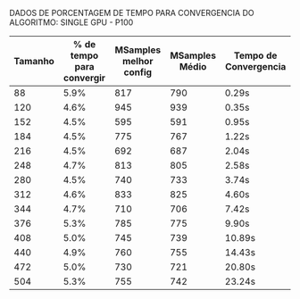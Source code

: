 DADOS DE PORCENTAGEM DE TEMPO PARA CONVERGENCIA DO ALGORITMO:
SINGLE GPU - P100

| Tamanho  | % de tempo para convergir | MSamples melhor config | MSamples Médio | Tempo de Convergencia |
| -------- | ------------------------- | ---------------------- | -------------- | --------------------- |
|   88     |           5.9%            |          817           |      790       |          0.29s        |
|   120    |           4.6%            |          945           |      939       |          0.35s        |
|   152    |           4.5%            |          595           |      591       |          0.95s        |
|   184    |           4.5%            |          775           |      767       |          1.22s        |
|   216    |           4.5%            |          692           |      687       |          2.04s        |
|   248    |           4.7%            |          813           |      805       |          2.58s        |
|   280    |           4.5%            |          740           |      733       |          3.74s        |
|   312    |           4.6%            |          833           |      825       |          4.60s        |
|   344    |           4.7%            |          710           |      706       |          7.42s        |
|   376    |           5.3%            |          785           |      775       |          9.90s        |
|   408    |           5.0%            |          745           |      739       |          10.89s       |
|   440    |           4.9%            |          760           |      755       |          14.43s       |
|   472    |           5.0%            |          730           |      721       |          20.80s       |
|   504    |           5.3%            |          755           |      742       |          23.24s       |
